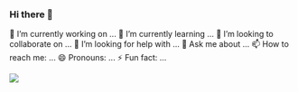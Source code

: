 ### Hi there 👋




🔭 I’m currently working on ...
🌱 I’m currently learning ...
👯 I’m looking to collaborate on ...
🤔 I’m looking for help with ...
💬 Ask me about ...
📫 How to reach me: ...
😄 Pronouns: ...
⚡ Fun fact: ...

![](https://github-readme-stats.vercel.app/api?username=LeroyK111&theme=dark)

